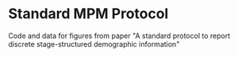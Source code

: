 # Standard MPM Protocol
Code and data for figures from paper "A standard protocol to report discrete stage-structured demographic information"
